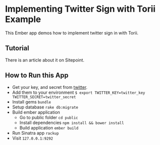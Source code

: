 # Implementing Twitter Sign with Torii Example

This Ember app demos how to implement twitter sign in with Torii.

## Tutorial

There is an article about it on Sitepoint.

## How to Run this App

* Get your key, and secret from [twitter](https://apps.twitter.com/).
* Add them to your environment `$ export TWITTER_KEY=twitter_key TWITTER_SECRET=twitter_secret`
* Install gems `bundle`
* Setup database `rake db:migrate`
* Build ember application
  - Go to public folder `cd public`
  - Install dependencies `npm install && bower install`
  - Build application `ember build`
* Run Sinatra app `rackup`
* Visit `127.0.0.1:9292`
